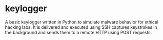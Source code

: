 # keylogger
A basic keylogger written in Python to simulate malware behavior for ethical hacking labs. It is delivered and executed using SSH captures keystrokes in the background and sends them to a remote HTTP using POST requests.
